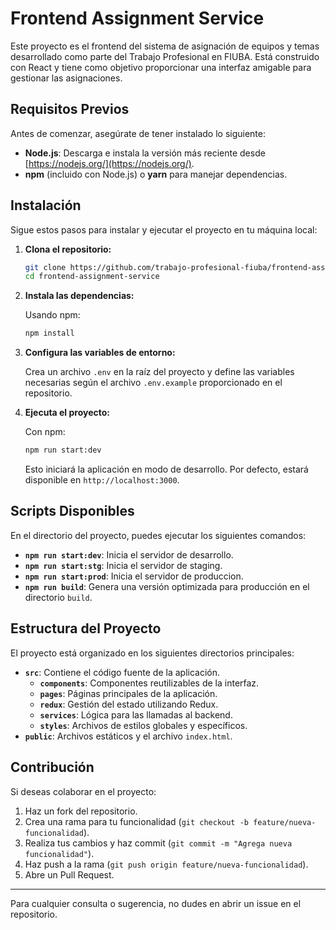 
# Frontend Assignment Service

Este proyecto es el frontend del sistema de asignación de equipos y temas desarrollado como parte del Trabajo Profesional en FIUBA. Está construido con React y tiene como objetivo proporcionar una interfaz amigable para gestionar las asignaciones.

## Requisitos Previos

Antes de comenzar, asegúrate de tener instalado lo siguiente:

- **Node.js**: Descarga e instala la versión más reciente desde [https://nodejs.org/](https://nodejs.org/).
- **npm** (incluido con Node.js) o **yarn** para manejar dependencias.

## Instalación

Sigue estos pasos para instalar y ejecutar el proyecto en tu máquina local:

1. **Clona el repositorio:**

   ```bash
   git clone https://github.com/trabajo-profesional-fiuba/frontend-assignment-service.git
   cd frontend-assignment-service
   ```

2. **Instala las dependencias:**

   Usando npm:

   ```bash
   npm install
   ```

3. **Configura las variables de entorno:**

   Crea un archivo `.env` en la raíz del proyecto y define las variables necesarias según el archivo `.env.example` proporcionado en el repositorio.

4. **Ejecuta el proyecto:**

   Con npm:

   ```bash
   npm run start:dev
   ```

   Esto iniciará la aplicación en modo de desarrollo. Por defecto, estará disponible en `http://localhost:3000`.

## Scripts Disponibles

En el directorio del proyecto, puedes ejecutar los siguientes comandos:

- **`npm run start:dev`**: Inicia el servidor de desarrollo.
- **`npm run start:stg`**: Inicia el servidor de staging.
- **`npm run start:prod`**: Inicia el servidor de produccion.
- **`npm run build`**: Genera una versión optimizada para producción en el directorio `build`.

## Estructura del Proyecto

El proyecto está organizado en los siguientes directorios principales:

- **`src`**: Contiene el código fuente de la aplicación.
  - **`components`**: Componentes reutilizables de la interfaz.
  - **`pages`**: Páginas principales de la aplicación.
  - **`redux`**: Gestión del estado utilizando Redux.
  - **`services`**: Lógica para las llamadas al backend.
  - **`styles`**: Archivos de estilos globales y específicos.
- **`public`**: Archivos estáticos y el archivo `index.html`.

## Contribución

Si deseas colaborar en el proyecto:

1. Haz un fork del repositorio.
2. Crea una rama para tu funcionalidad (`git checkout -b feature/nueva-funcionalidad`).
3. Realiza tus cambios y haz commit (`git commit -m "Agrega nueva funcionalidad"`).
4. Haz push a la rama (`git push origin feature/nueva-funcionalidad`).
5. Abre un Pull Request.

---

Para cualquier consulta o sugerencia, no dudes en abrir un issue en el repositorio.
